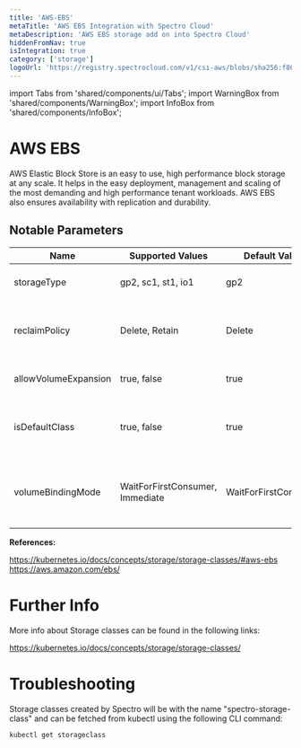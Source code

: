 ```yaml
---
title: 'AWS-EBS'
metaTitle: 'AWS EBS Integration with Spectro Cloud'
metaDescription: 'AWS EBS storage add on into Spectro Cloud'
hiddenFromNav: true
isIntegration: true
category: ['storage']
logoUrl: 'https://registry.spectrocloud.com/v1/csi-aws/blobs/sha256:f86813591b3b63b3afcf0a604a7c8c715660448585e89174908f3c6a421ad8d8?type=image/png'
---
```


import Tabs from 'shared/components/ui/Tabs';
import WarningBox from 'shared/components/WarningBox';
import InfoBox from 'shared/components/InfoBox';




# AWS EBS

AWS Elastic Block Store is an easy to use, high performance block storage at any scale. It helps in the easy deployment, management and scaling of the most demanding and high performance tenant workloads. AWS EBS also ensures availability with replication and durability.



## Notable Parameters

| Name | Supported Values | Default Value | Description |
| --- | --- | --- | --- |
| storageType | gp2, sc1, st1, io1 | gp2 | AWS Volume type to be used |
| reclaimPolicy | Delete, Retain | Delete | Defines whether volumes will be retained or deleted |
| allowVolumeExpansion | true, false | true | Flag to allow resizing volume |
| isDefaultClass |  true, false | true | Flag to denote if this StorageClass will be the default |
| volumeBindingMode | WaitForFirstConsumer, Immediate | WaitForFirstConsumer | Controls when volumeBinding and dynamic provisioning should happen |

**References:**

https://kubernetes.io/docs/concepts/storage/storage-classes/#aws-ebs
https://aws.amazon.com/ebs/


# Further Info

More info about Storage classes can be found in the following links:

https://kubernetes.io/docs/concepts/storage/storage-classes/

# Troubleshooting

Storage classes created by Spectro will be with the name "spectro-storage-class" and can be fetched from kubectl using the following CLI command:

```bash
kubectl get storageclass
```
